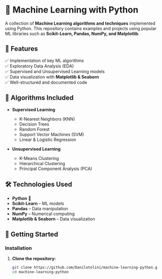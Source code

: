 # 🤖 Machine Learning with Python  

A collection of **Machine Learning algorithms and techniques** implemented using Python. This repository contains examples and projects using popular ML libraries such as **Scikit-Learn, Pandas, NumPy, and Matplotlib**.  

## 📌 Features  
✅ Implementation of key ML algorithms  
✅ Exploratory Data Analysis (EDA)  
✅ Supervised and Unsupervised Learning models  
✅ Data visualization with **Matplotlib & Seaborn**  
✅ Well-structured and documented code  

## 🚀 Algorithms Included  
- **Supervised Learning**  
  - K-Nearest Neighbors (KNN)  
  - Decision Trees  
  - Random Forest  
  - Support Vector Machines (SVM)  
  - Linear & Logistic Regression  

- **Unsupervised Learning**  
  - K-Means Clustering  
  - Hierarchical Clustering  
  - Principal Component Analysis (PCA)  

## 🛠️ Technologies Used  
- **Python** 🐍  
- **Scikit-Learn** – ML models  
- **Pandas** – Data manipulation  
- **NumPy** – Numerical computing  
- **Matplotlib & Seaborn** – Data visualization  

## 🚀 Getting Started  

### Installation  
1. **Clone the repository:**  
   ```sh
   git clone https://github.com/Danilotolini/machine-learning-python.git
   cd machine-learning-python

